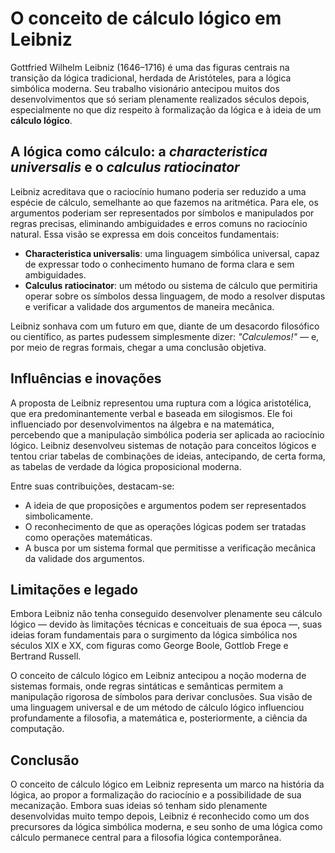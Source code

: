 # O conceito de cálculo lógico em Leibniz

Gottfried Wilhelm Leibniz (1646–1716) é uma das figuras centrais na transição da lógica tradicional, herdada de Aristóteles, para a lógica simbólica moderna. Seu trabalho visionário antecipou muitos dos desenvolvimentos que só seriam plenamente realizados séculos depois, especialmente no que diz respeito à formalização da lógica e à ideia de um **cálculo lógico**.

## A lógica como cálculo: a *characteristica universalis* e o *calculus ratiocinator*

Leibniz acreditava que o raciocínio humano poderia ser reduzido a uma espécie de cálculo, semelhante ao que fazemos na aritmética. Para ele, os argumentos poderiam ser representados por símbolos e manipulados por regras precisas, eliminando ambiguidades e erros comuns no raciocínio natural. Essa visão se expressa em dois conceitos fundamentais:

- **Characteristica universalis**: uma linguagem simbólica universal, capaz de expressar todo o conhecimento humano de forma clara e sem ambiguidades.
- **Calculus ratiocinator**: um método ou sistema de cálculo que permitiria operar sobre os símbolos dessa linguagem, de modo a resolver disputas e verificar a validade dos argumentos de maneira mecânica.

Leibniz sonhava com um futuro em que, diante de um desacordo filosófico ou científico, as partes pudessem simplesmente dizer: *"Calculemos!"* — e, por meio de regras formais, chegar a uma conclusão objetiva.

## Influências e inovações

A proposta de Leibniz representou uma ruptura com a lógica aristotélica, que era predominantemente verbal e baseada em silogismos. Ele foi influenciado por desenvolvimentos na álgebra e na matemática, percebendo que a manipulação simbólica poderia ser aplicada ao raciocínio lógico. Leibniz desenvolveu sistemas de notação para conceitos lógicos e tentou criar tabelas de combinações de ideias, antecipando, de certa forma, as tabelas de verdade da lógica proposicional moderna.

Entre suas contribuições, destacam-se:

- A ideia de que proposições e argumentos podem ser representados simbolicamente.
- O reconhecimento de que as operações lógicas podem ser tratadas como operações matemáticas.
- A busca por um sistema formal que permitisse a verificação mecânica da validade dos argumentos.

## Limitações e legado

Embora Leibniz não tenha conseguido desenvolver plenamente seu cálculo lógico — devido às limitações técnicas e conceituais de sua época —, suas ideias foram fundamentais para o surgimento da lógica simbólica nos séculos XIX e XX, com figuras como George Boole, Gottlob Frege e Bertrand Russell.

O conceito de cálculo lógico em Leibniz antecipou a noção moderna de sistemas formais, onde regras sintáticas e semânticas permitem a manipulação rigorosa de símbolos para derivar conclusões. Sua visão de uma linguagem universal e de um método de cálculo lógico influenciou profundamente a filosofia, a matemática e, posteriormente, a ciência da computação.

## Conclusão

O conceito de cálculo lógico em Leibniz representa um marco na história da lógica, ao propor a formalização do raciocínio e a possibilidade de sua mecanização. Embora suas ideias só tenham sido plenamente desenvolvidas muito tempo depois, Leibniz é reconhecido como um dos precursores da lógica simbólica moderna, e seu sonho de uma lógica como cálculo permanece central para a filosofia lógica contemporânea.
